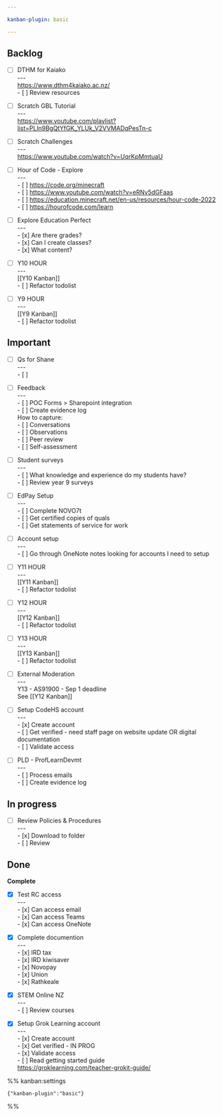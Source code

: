 ```yaml
---

kanban-plugin: basic

---
```


## Backlog

- [ ] DTHM for Kaiako<br>---<br>https://www.dthm4kaiako.ac.nz/<br>- [ ] Review resources
- [ ] Scratch GBL Tutorial<br>---<br>https://www.youtube.com/playlist?list=PLIn9BgQtYfGK_YLUk_V2VVMADqPesTn-c
- [ ] Scratch Challenges<br>---<br>https://www.youtube.com/watch?v=UqrKpMmtuaU
- [ ] Hour of Code - Explore<br>---<br>- [ ] https://code.org/minecraft<br>- [ ] https://www.youtube.com/watch?v=eRNv5dGFaas<br>- [ ] https://education.minecraft.net/en-us/resources/hour-code-2022<br>- [ ] https://hourofcode.com/learn
- [ ] Explore Education Perfect<br>---<br>- [x] Are there grades?<br>- [x] Can I create classes?<br>- [x] What content?
- [ ] Y10 HOUR<br>---<br>[[Y10 Kanban]]<br>- [ ] Refactor todolist
- [ ] Y9 HOUR<br>---<br>[[Y9 Kanban]]<br>- [ ] Refactor todolist


## Important

- [ ] Qs for Shane<br>---<br>- [ ]
- [ ] Feedback<br>---<br>- [ ] POC Forms > Sharepoint integration<br>- [ ] Create evidence log<br>How to capture:<br>- [ ] Conversations<br>- [ ] Observations<br>- [ ] Peer review<br>- [ ] Self-assessment
- [ ] Student surveys<br>---<br>- [ ] What knowledge and experience do my students have?<br>- [ ] Review year 9 surveys
- [ ] EdPay Setup<br>---<br>- [ ] Complete NOVO7t<br>- [ ] Get certified copies of quals<br>- [ ] Get statements of service for work
- [ ] Account setup<br>---<br>- [ ] Go through OneNote notes looking for accounts I need to setup
- [ ] Y11 HOUR<br>---<br>[[Y11 Kanban]]<br>- [ ] Refactor todolist
- [ ] Y12 HOUR<br>---<br>[[Y12 Kanban]]<br>- [ ] Refactor todolist
- [ ] Y13 HOUR<br>---<br>[[Y13 Kanban]]<br>- [ ] Refactor todolist
- [ ] External Moderation<br>---<br>Y13 - AS91900 - Sep 1 deadline<br>See [[Y12 Kanban]]
- [ ] Setup CodeHS account<br>---<br>- [x] Create account<br>- [ ] Get verified - need staff page on website update OR digital documentation<br>- [ ] Validate access
- [ ] PLD - ProfLearnDevmt<br>---<br>- [ ] Process emails<br>- [ ] Create evidence log


## In progress

- [ ] Review Policies & Procedures<br>---<br>- [x] Download to folder<br>- [ ] Review


## Done

**Complete**
- [x] Test RC access<br>---<br>- [x] Can access email<br>- [x] Can access Teams<br>- [x] Can access OneNote
- [x] Complete documention<br>---<br>- [x] IRD tax<br>- [x] IRD kiwisaver<br>- [x] Novopay<br>- [x] Union<br>- [x] Rathkeale
- [x] STEM Online NZ<br>---<br>- [ ] Review courses
- [x] Setup Grok Learning account<br>---<br>- [x] Create account<br>- [x] Get verified - IN PROG<br>- [x] Validate access<br>- [ ] Read getting started guide<br>https://groklearning.com/teacher-grokit-guide/




%% kanban:settings
```
{"kanban-plugin":"basic"}
```
%%